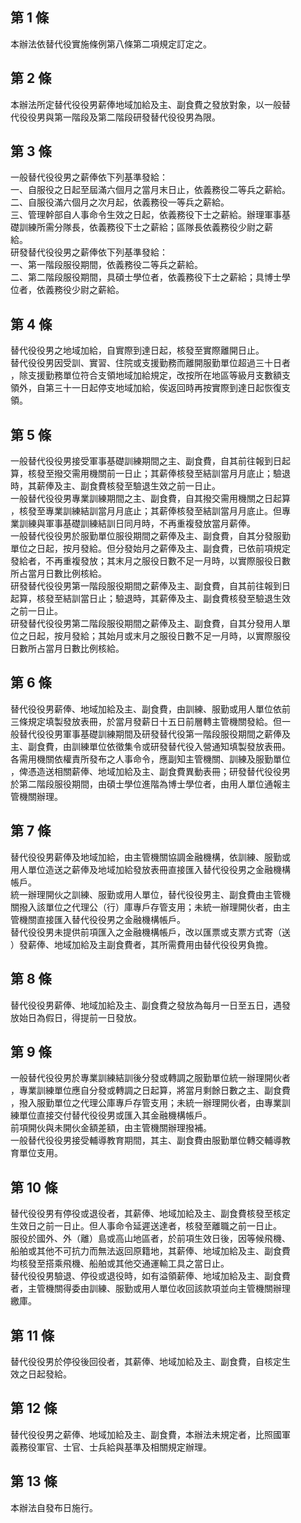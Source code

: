 第 1 條
-------
本辦法依替代役實施條例第八條第二項規定訂定之。

第 2 條
-------
本辦法所定替代役役男薪俸地域加給及主、副食費之發放對象，以一般替  
代役役男與第一階段及第二階段研發替代役役男為限。

第 3 條
-------
一般替代役役男之薪俸依下列基準發給：  
一、自服役之日起至屆滿六個月之當月末日止，依義務役二等兵之薪給。  
二、自服役滿六個月之次月起，依義務役一等兵之薪給。  
三、管理幹部自人事命令生效之日起，依義務役下士之薪給。辦理軍事基  
    礎訓練所需分隊長，依義務役下士之薪給；區隊長依義務役少尉之薪  
    給。  
研發替代役役男之薪俸依下列基準發給：  
一、第一階段服役期間，依義務役二等兵之薪給。  
二、第二階段服役期間，具碩士學位者，依義務役下士之薪給；具博士學  
    位者，依義務役少尉之薪給。

第 4 條
-------
替代役役男之地域加給，自實際到達日起，核發至實際離開日止。  
替代役役男因受訓、實習、住院或支援勤務而離開服勤單位超過三十日者  
，除支援勤務單位符合支領地域加給規定，改按所在地區等級月支數額支  
領外，自第三十一日起停支地域加給，俟返回時再按實際到達日起恢復支  
領。

第 5 條
-------
一般替代役役男接受軍事基礎訓練期間之主、副食費，自其前往報到日起  
算，核發至撥交需用機關前一日止；其薪俸核發至結訓當月月底止；驗退  
時，其薪俸及主、副食費核發至驗退生效之前一日止。  
一般替代役役男專業訓練期間之主、副食費，自其撥交需用機關之日起算  
，核發至專業訓練結訓當月月底止；其薪俸核發至結訓當月月底止。但專  
業訓練與軍事基礎訓練結訓日同月時，不再重複發放當月薪俸。  
一般替代役役男於服勤單位服役期間之薪俸及主、副食費，自其分發服勤  
單位之日起，按月發給。但分發始月之薪俸及主、副食費，已依前項規定  
發給者，不再重複發放；其末月之服役日數不足一月時，以實際服役日數  
所占當月日數比例核給。  
研發替代役役男第一階段服役期間之薪俸及主、副食費，自其前往報到日  
起算，核發至結訓當日止；驗退時，其薪俸及主、副食費核發至驗退生效  
之前一日止。  
研發替代役役男第二階段服役期間之薪俸及主、副食費，自其分發用人單  
位之日起，按月發給；其始月或末月之服役日數不足一月時，以實際服役  
日數所占當月日數比例核給。

第 6 條
-------
替代役役男薪俸、地域加給及主、副食費，由訓練、服勤或用人單位依前  
三條規定填製發放表冊，於當月發薪日十五日前層轉主管機關發給。但一  
般替代役役男軍事基礎訓練期間及研發替代役第一階段服役期間之薪俸及  
主、副食費，由訓練單位依徵集令或研發替代役入營通知填製發放表冊。  
各需用機關依權責所發布之人事命令，應副知主管機關、訓練及服勤單位  
，俾憑造送相關薪俸、地域加給及主、副食費異動表冊；研發替代役役男  
於第二階段服役期間，由碩士學位進階為博士學位者，由用人單位通報主  
管機關辦理。

第 7 條
-------
替代役役男薪俸及地域加給，由主管機關協調金融機構，依訓練、服勤或  
用人單位造送之薪俸及地域加給發放表冊直接匯入替代役役男之金融機構  
帳戶。  
統一辦理開伙之訓練、服勤或用人單位，替代役役男主、副食費由主管機  
關撥入該單位之代理公（行）庫專戶存管支用；未統一辦理開伙者，由主  
管機關直接匯入替代役役男之金融機構帳戶。  
替代役役男未提供前項匯入之金融機構帳戶，改以匯票或支票方式寄（送  
）發薪俸、地域加給及主副食費者，其所需費用由替代役役男負擔。

第 8 條
-------
替代役役男薪俸、地域加給及主、副食費之發放為每月一日至五日，遇發  
放始日為假日，得提前一日發放。

第 9 條
-------
一般替代役役男於專業訓練結訓後分發或轉調之服勤單位統一辦理開伙者  
，專業訓練單位應自分發或轉調之日起算，將當月剩餘日數之主、副食費  
，撥入服勤單位之代理公庫專戶存管支用；未統一辦理開伙者，由專業訓  
練單位直接交付替代役役男或匯入其金融機構帳戶。  
前項開伙與未開伙金額差額，由主管機關辦理撥補。  
一般替代役役男接受輔導教育期間，其主、副食費由服勤單位轉交輔導教  
育單位支用。

第 10 條
--------
替代役役男有停役或退役者，其薪俸、地域加給及主、副食費核發至核定  
生效日之前一日止。但人事命令延遲送達者，核發至離職之前一日止。  
服役於國外、外（離）島或高山地區者，於前項生效日後，因等候飛機、  
船舶或其他不可抗力而無法返回原籍地，其薪俸、地域加給及主、副食費  
均核發至搭乘飛機、船舶或其他交通運輸工具之當日止。  
替代役役男驗退、停役或退役時，如有溢領薪俸、地域加給及主、副食費  
者，主管機關得委由訓練、服勤或用人單位收回該款項並向主管機關辦理  
繳庫。

第 11 條
--------
替代役役男於停役後回役者，其薪俸、地域加給及主、副食費，自核定生  
效之日起發給。

第 12 條
--------
替代役役男之薪俸、地域加給及主、副食費，本辦法未規定者，比照國軍  
義務役軍官、士官、士兵給與基準及相關規定辦理。

第 13 條
--------
本辦法自發布日施行。

